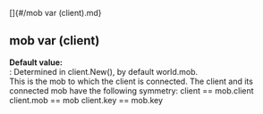[]{#/mob var (client).md}    
## mob var (client)    
**Default value:**    
:   Determined in client.New(), by default world.mob.    
This is the mob to which the client is connected. The client and its    
connected mob have the following symmetry: client == mob.client    
client.mob == mob client.key == mob.key  